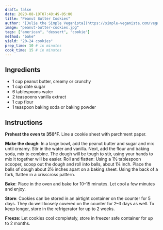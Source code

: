 ```yaml
---
draft: false
date: 2023-08-10T07:40:49-05:00
title: "Peanut Butter Cookies"
author: "[Julie the Simple Veganista](https://simple-veganista.com/vegan-peanut-butter-cookies/)"
image: "peanut-butter-cookies.jpg"
tags: ["american", "dessert", "cookie"]
method: "bake"
yield: "20-24 cookies"
prep_time: 10 # in minutes
cook_time: 15 # in minutes
---
```


## Ingredients
- 1 cup peanut butter, creamy or crunchy
- 1 cup date sugar
- 6 tablespoons water
- 2 teaspoons vanilla extract
- 1 cup flour
- 1 teaspoon baking soda or baking powder

## Instructions
**Preheat the oven to 350°F**. Line a cookie sheet with parchment paper.

**Make the dough**: In a large bowl, add the peanut butter and sugar and mix until creamy. Stir in the water and vanilla. Next, add the flour and baking soda, mix to combine. The dough will be tough to stir, using your hands to mix it together will be easier.
Roll and flatten: Using a 1½ tablespoon scooper, scoop out the dough and roll into balls, about 1¼ inch. Place the balls of dough about 2½ inches apart on a baking sheet. Using the back of a fork, flatten in a crisscross pattern.

**Bake**: Place in the oven and bake for 10–15 minutes. Let cool a few minutes and enjoy.

**Store**: Cookies can be stored in an airtight container on the counter for 5 days. They do well loosely covered on the counter for 2–3 days as well. To keep longer, store in the refrigerator for up to 2 weeks.

**Freeze**: Let cookies cool completely, store in freezer safe container for up to 2 months.

